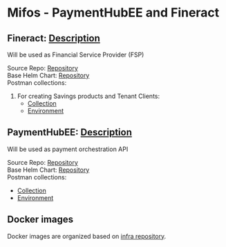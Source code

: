 # Mifos - PaymentHubEE and Fineract

## Fineract: [Description](https://fineract.apache.org/)

Will be used as Financial Service Provider (FSP) 

Source Repo: [Repository](https://github.com/fynarfin/fineract-env/blob/master/helm/g2p-Sandbox/values.yaml)  
Base Helm Chart: [Repository](https://github.com/fynarfin/fineract-env/blob/master/helm/fineract/values.yaml)  
Postman collections:  
1. For creating Savings products and Tenant Clients:  
    * [Collection](https://github.com/openMF/ph-ee-env-template/blob/master/PostmanCollections/G2P%20Sandbox%20Demo%20Prep.json)
    * [Environment](https://github.com/openMF/ph-ee-env-template/blob/master/PostmanCollections/Environment/FineractCoDevelop_environment.json)

## PaymentHubEE: [Description](https://payments.mifos.org/)

Will be used as payment orchestration API

Source Repo: [Repository](https://github.com/openMF/ph-ee-env-labs/tree/master/helm/g2p-sandbox)  
Base Helm Chart: [Repository](https://github.com/openMF/ph-ee-env-template/tree/master/helm/ph-ee-engine)  
Postman collections:
* [Collection](https://github.com/openMF/ph-ee-env-template/blob/master/PostmanCollections/Payment%20Hub.json)
* [Environment](https://github.com/openMF/ph-ee-env-template/blob/master/PostmanCollections/Environment/SIT.json)

## Docker images

Docker images are organized based on [infra repository](https://github.com/GovStackWorkingGroup/sandbox-infra).